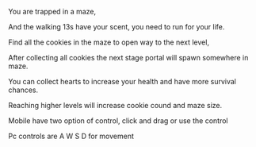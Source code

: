 You are trapped in a maze,

And the walking 13s have your scent, you need to run for your life.

Find all the cookies in the maze to open way to the next level,

After collecting all cookies the next stage portal will spawn somewhere in maze.

You can collect hearts to increase your health and have more survival chances.

Reaching higher levels will increase cookie cound and maze size.

Mobile have two option of control, click and drag or use the control 

Pc controls are A W S D for movement

